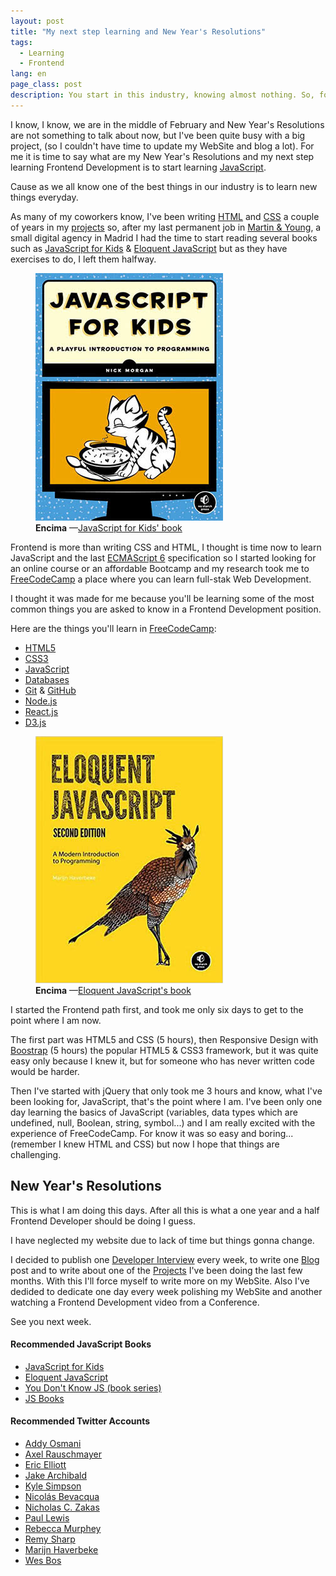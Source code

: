 ```yaml
---
layout: post
title: "My next step learning and New Year's Resolutions"
tags:
  - Learning
  - Frontend
lang: en
page_class: post
description: You start in this industry, knowing almost nothing. So, for this year I have made decisions on how to focus my future and what to learn. For that reason, I thought that the next clear step will be to start learning JavaScript well. Here are some ideas about it.
---
```


I know, I know, we are in the middle of February and New Year's Resolutions are not something to talk about now, but I've been quite busy with a big project, (so I couldn't have time to update my WebSite and blog a lot). For me it is time to say what are my New Year's Resolutions and my next step learning Frontend Development is to start learning <a class="link link--special" href="https://en.wikipedia.org/wiki/JavaScript" target="_blank" rel="noopener noreferrer">JavaScript</a>.

Cause as we all know one of the best things in our industry is to learn new things everyday.

As many of my coworkers know, I've been writing <a class="link link--special" href="https://en.wikipedia.org/wiki/HTML" target="_blank" rel="noopener noreferrer">HTML</a> and <a class="link link--special" href="https://en.wikipedia.org/wiki/Cascading_Style_Sheets" target="_blank" rel="noopener noreferrer">CSS</a> a couple of years in my <a class="link link--special" href="/projects/">projects</a> so, after my last permanent job in <a class="link link--special" href="http://www.martin-young.com" target="_blank" rel="noopener noreferrer">Martin & Young</a>, a small digital agency in Madrid I had the time to start reading several books such as <a class="link link--special" href="#JSBookOne">JavaScript for Kids</a> & <a class="link link--special" href="#JSBookTwo">Eloquent JavaScript</a> but as they have exercises to do, I left them halfway.

<figure class="picture">
    <img src="/assets/images/resource-javascript-for-kids.jpg" alt="">
    <figcaption class="caption">
        <b title="encima">Encima</b>
        &mdash;<a class="link link--special" href="#JSBookOne">JavaScript for Kids' book</a>
    </figcaption>
</figure>

Frontend is more than writing CSS and HTML, I thought is time now to learn JavaScript and the last <a class="link link--special" href="http://www.ecma-international.org/" target="_blank" rel="noopener noreferrer">ECMAScript 6</a> specification so I started looking for an online course or an affordable Bootcamp and my research took me to <a class="link link--special" href="http://www.freecodecamp.com/" target="_blank" rel="noopener noreferrer">FreeCodeCamp</a> a place where you can learn full-stak Web Development.

I thought it was made for me because you'll be learning some of the most common things you are asked to know in a Frontend Development position.

Here are the things you'll learn in <a class="link link--special" href="http://www.freecodecamp.com/" target="_blank" rel="noopener noreferrer">FreeCodeCamp</a>:

<ul>
  <li><a class="link link--special" href="https://en.wikipedia.org/wiki/HTML" target="_blank" rel="noopener noreferrer">HTML5</a></li>
  <li><a class="link link--special" href="https://en.wikipedia.org/wiki/Cascading_Style_Sheets" target="_blank" rel="noopener noreferrer">CSS3</a></li>
  <li><a class="link link--special" href="https://en.wikipedia.org/wiki/JavaScript" target="_blank" rel="noopener noreferrer">JavaScript</a></li>
  <li><a class="link link--special" href="https://en.wikipedia.org/wiki/Database" target="_blank" rel="noopener noreferrer">Databases</a></li>
  <li><a class="link link--special" href="https://git-scm.com/" target="_blank" rel="noopener noreferrer">Git</a> & <a class="link link--special" href="https://github.com/" target="_blank" rel="noopener noreferrer">GitHub</a></li>
  <li><a class="link link--special" href="https://nodejs.org" target="_blank" rel="noopener noreferrer">Node.js</a></li>
  <li><a class="link link--special" href="https://facebook.github.io/react/" target="_blank" rel="noopener noreferrer">React.js</a></li>
  <li><a class="link link--special" href="https://d3js.org/" target="_blank" rel="noopener noreferrer">D3.js</a></li>
</ul>

<figure class="picture">
    <img src="/assets/images/resource-eloquent-javascript.jpg" alt="">
    <figcaption class="caption">
        <b title="encima">Encima</b>
        &mdash;<a class="link link--special" href="#JSBookTwo">Eloquent JavaScript's book</a>
    </figcaption>
</figure>

I started the Frontend path first, and took me only six days to get to the point where I am now.

The first part was HTML5 and CSS (5 hours), then Responsive Design with <a class="link link--special" href="http://getbootstrap.com/" target="_blank" rel="noopener noreferrer">Boostrap</a> (5 hours) the popular HTML5 & CSS3 framework, but it was quite easy only because I knew it, but for someone who has never written code would be harder.

Then I've started with jQuery that only took me 3 hours and know, what I've been looking for, JavaScript, that's the point where I am. I've been only one day learning the basics of JavaScript (variables, data types which are undefined, null, Boolean, string, symbol...) and I am really excited with the experience of FreeCodeCamp. For know it was so easy and boring... (remember I knew HTML and CSS) but now I hope that things are challenging.

## New Year's Resolutions

This is what I am doing this days. After all this is what a one year and a half Frontend Developer should be doing I guess.

I have neglected my website due to lack of time but things gonna change.

I decided to publish one <a class="link link--special" href="/projects/interviews/">Developer Interview</a> every week, to write one <a class="link link--special" href="/blog/">Blog</a> post and to write about one of the <a class="link link--special" href="/projects/">Projects</a> I've been doing the last few months. With this I'll force myself to write more on my WebSite. Also I've dedided to dedicate one day every week polishing my WebSite and another watching a Frontend Development video from a Conference.

See you next week.

<div class="related">
    <h4 class="related__title">Recommended JavaScript Books</h4>
    <ul class="related__list">
        <li><a class="link link--special" id="JSBookOne" href="https://www.nostarch.com/javascriptforkids" target="_blank" rel="noopener noreferrer">JavaScript for Kids</a></li>
        <li><a class="link link--special" id="JSBookTwo" href="http://eloquentjavascript.net" target="_blank" rel="noopener noreferrer">Eloquent JavaScript</a></li>
        <li><a class="link link--special" id="JSBookThree" href="https://github.com/getify/You-Dont-Know-JS" target="_blank" rel="noopener noreferrer">You Don't Know JS (book series)</a></li>
        <li><a class="link link--special" id="JSBookFour" href="http://jsbooks.revolunet.com/" target="_blank" rel="noopener noreferrer">JS Books</a></li>
    </ul>
    <h4 class="related__title" id="twitterAccounts">Recommended Twitter Accounts</h4>
    <ul class="related__list">
        <li><a class="link link--special" href="https://twitter.com/addyosmani" target="_blank" rel="noopener noreferrer">Addy Osmani</a></li>
        <li><a class="link link--special" href="https://twitter.com/rauschma" target="_blank" rel="noopener noreferrer">Axel Rauschmayer</a></li>
        <li><a class="link link--special" href="https://twitter.com/_ericelliott" target="_blank" rel="noopener noreferrer">Eric Elliott</a></li>
        <li><a class="link link--special" href="https://twitter.com/jaffathecake" target="_blank" rel="noopener noreferrer">Jake Archibald</a></li>
        <li><a class="link link--special" href="https://twitter.com/getify" target="_blank" rel="noopener noreferrer">Kyle Simpson</a></li>
        <li><a class="link link--special" href="https://twitter.com/nzgb" target="_blank" rel="noopener noreferrer">Nicolás Bevacqua</a></li>
        <li><a class="link link--special" href="https://twitter.com/slicknet" target="_blank" rel="noopener noreferrer">Nicholas C. Zakas</a></li>
        <li><a class="link link--special" href="https://twitter.com/aerotwist" target="_blank" rel="noopener noreferrer">Paul Lewis</a></li>
        <li><a class="link link--special" href="https://twitter.com/rmurphey" target="_blank" rel="noopener noreferrer">Rebecca Murphey</a></li>
        <li><a class="link link--special" href="https://twitter.com/rem" target="_blank" rel="noopener noreferrer">Remy Sharp</a></li>
        <li><a class="link link--special" href="https://twitter.com/marijnjh" target="_blank" rel="noopener noreferrer">Marijn Haverbeke</a></li>
        <li><a class="link link--special" href="https://twitter.com/wesbos" target="_blank" rel="noopener noreferrer">Wes Bos</a></li>
    </ul>
</div>
